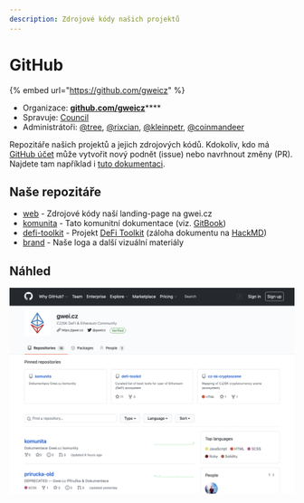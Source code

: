 ```yaml
---
description: Zdrojové kódy našich projektů
---
```


# GitHub

{% embed url="https://github.com/gweicz" %}

* Organizace: [**github.com/gweicz**](https://github.com/gweicz)\*\*\*\*
* Spravuje: [Council](../council/)
* Administrátoři: [@tree](https://forum.gwei.cz/u/tree), [@rixcian](https://forum.gwei.cz/u/rixcian), [@kleinpetr](https://forum.gwei.cz/u/kleinpetr), [@coinmandeer](https://forum.gwei.cz/u/coinmandeer)

Repozitáře našich projektů a jejich zdrojových kódů. Kdokoliv, kdo má [GitHub účet](https://github.com/join) může vytvořit nový podnět \(issue\) nebo navrhnout změny \(PR\). Najdete tam například i [tuto dokumentaci](https://github.com/gweicz/komunita).

## Naše repozitáře

* [web](https://github.com/gweicz/web) - Zdrojové kódy naší landing-page na gwei.cz
* [komunita](https://github.com/gweicz/komunita) - Tato komunitní dokumentace \(viz. [GitBook](gitbook.md)\)
* [defi-toolkit](https://github.com/gweicz/defi-toolkit) - Projekt [DeFi Toolkit](../dokumenty/defi-toolkit.md) \(záloha dokumentu na [HackMD](hackmd.md)\)
* [brand](https://github.com/gweicz/brand) - Naše loga a další vizuální materiály

## Náhled

![Na&#x161;e GitHub organizace](../.gitbook/assets/github-screenshot.png)



